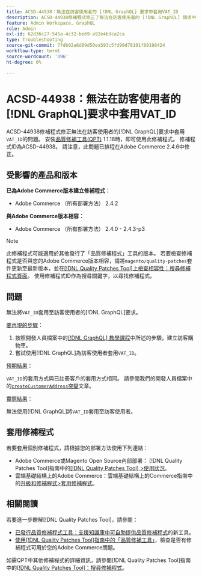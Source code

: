 ```yaml
---
title: ACSD-44938：無法在訪客使用者的 [!DNL GraphQL] 要求中套用VAT_ID
description: ACSD-44938修補程式修正了無法在訪客使用者的 [!DNL GraphQL] 請求中套用「VAT_ID」的問題。 安裝[Quality Patches Tool (QPT)](https://experienceleague.adobe.com/en/docs/commerce-operations/tools/quality-patches-tool/quality-patches-tool-to-self-serve-quality-patches) 1.1.18後，即可使用此修補程式。 修補程式ID為ACSD-44938。 請注意，此問題已排程在Adobe Commerce 2.4.6中修正。
feature: Admin Workspace, GraphQL
role: Admin
exl-id: 62d36c27-545a-4c32-be69-a92e4b3ca2ca
type: Troubleshooting
source-git-commit: 7fdb02a6d89d50ea593c5fd99d78101f89198424
workflow-type: tm+mt
source-wordcount: '396'
ht-degree: 0%

---
```


# ACSD-44938：無法在訪客使用者的[!DNL GraphQL]要求中套用VAT_ID

ACSD-44938修補程式修正無法在訪客使用者的[!DNL GraphQL]要求中套用`VAT_ID`的問題。 安裝[品質修補工具(QPT)](https://experienceleague.adobe.com/en/docs/commerce-operations/tools/quality-patches-tool/quality-patches-tool-to-self-serve-quality-patches) 1.1.18時，即可使用此修補程式。 修補程式ID為ACSD-44938。 請注意，此問題已排程在Adobe Commerce 2.4.6中修正。

## 受影響的產品和版本

**已為Adobe Commerce版本建立修補程式：**

* Adobe Commerce （所有部署方法） 2.4.2

**與Adobe Commerce版本相容：**

* Adobe Commerce （所有部署方法） 2.4.0 - 2.4.3-p3

>[!NOTE]
>
>此修補程式可能適用於其他發行了「品質修補程式」工具的版本。 若要檢查修補程式是否與您的Adobe Commerce版本相容，請將`magento/quality-patches`套件更新至最新版本，並在[[!DNL Quality Patches Tool]上檢查相容性：搜尋修補程式頁面](https://experienceleague.adobe.com/en/docs/commerce-operations/tools/quality-patches-tool/quality-patches-tool-to-self-serve-quality-patches)。 使用修補程式ID作為搜尋關鍵字，以尋找修補程式。

## 問題

無法將`VAT_ID`套用至訪客使用者的[!DNL GraphQL]要求。

<u>要再現的步驟</u>：

1. 按照開發人員檔案中的[[!DNL GraphQL] 教學課程](https://developer.adobe.com/commerce/webapi/graphql/tutorials/checkout/)中所述的步驟，建立訪客購物車。
1. 嘗試使用[!DNL GraphQL]為訪客使用者套用`VAT_ID`。

<u>預期結果</u>：

`VAT_ID`的套用方式與已註冊客戶的套用方式相同。 請參閱我們的開發人員檔案中的[`createCustomerAddress`突變](https://developer.adobe.com/commerce/webapi/graphql/schema/customer/mutations/create-address/)文章。

<u>實際結果</u>：

無法使用[!DNL GraphQL]將`VAT_ID`套用至訪客使用者。

## 套用修補程式

若要套用個別修補程式，請根據您的部署方法使用下列連結：

* Adobe Commerce或Magento Open Source內部部署： [!DNL Quality Patches Tool]指南中的[[!DNL Quality Patches Tool] >使用狀況](/help/tools/quality-patches-tool/usage.md)。
* 雲端基礎結構上的Adobe Commerce：雲端基礎結構上的Commerce指南中的[升級和修補程式>套用修補程式](https://experienceleague.adobe.com/docs/commerce-cloud-service/user-guide/develop/upgrade/apply-patches.html)。

## 相關閱讀

若要進一步瞭解[!DNL Quality Patches Tool]，請參閱：

* [已發行品質修補程式工具：支援知識庫中可自助提供品質修補程式](https://experienceleague.adobe.com/en/docs/commerce-operations/tools/quality-patches-tool/quality-patches-tool-to-self-serve-quality-patches)的新工具。
* [使用[!DNL Quality Patches Tool]指南中的「品質修補工具」](/help/tools/quality-patches-tool/patches-available-in-qpt/check-patch-for-magento-issue-with-magento-quality-patches.md)，檢查是否有修補程式可用於您的Adobe Commerce問題。

如需QPT中其他修補程式的詳細資訊，請參閱[!DNL Quality Patches Tool]指南中的[[!DNL Quality Patches Tool]：搜尋修補程式](https://experienceleague.adobe.com/tools/commerce-quality-patches/index.html)。
